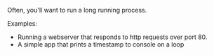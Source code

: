 Often, you'll want to run a long running process. 

Examples:
- Running a webserver that responds to http requests over port 80.
- A simple app that prints a timestamp to console on a loop



